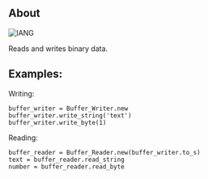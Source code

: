 ## About
![lANG](https://img.shields.io/badge/LANG-RUBY(%20RGSS%20)-red?style=for-the-badge&logo=appveyo)
<p>Reads and writes binary data.</p>

## Examples:
Writing:
```
buffer_writer = Buffer_Writer.new
buffer_writer.write_string('text')
buffer_writer.write_byte(1)
```
Reading:
```
buffer_reader = Buffer_Reader.new(buffer_writer.to_s)
text = buffer_reader.read_string
number = buffer_reader.read_byte
```
